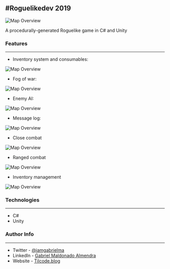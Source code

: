 #Roguelikedev 2019
------------------------

![Map Overview](https://tilcode.blog/wp-content/uploads/2019/06/cropped-Screen-Shot-2019-06-26-at-15.32.41-roguelike-new-map-density-1-1.png)

A procedurally-generated Roguelike game in C# and Unity

### Features
------------------------

* Inventory system and consumables:

![Map Overview](https://tilcode.blog/wp-content/uploads/2019/07/190701_inventory_and_consumables_wip_3.gif)

* Fog of war:

![Map Overview](https://tilcode.blog/wp-content/uploads/2019/06/190625_roguelikedev_basic_UI_2.gif)

* Enemy AI:

![Map Overview](https://tilcode.blog/wp-content/uploads/2019/07/190628_roguelikedev_enemy_AI.gif)

* Message log:

![Map Overview](https://tilcode.blog/wp-content/uploads/2019/07/190701_inverted_messagelog.gif)

* Close combat 

![Map Overview](https://tilcode.blog/wp-content/uploads/2019/06/190623_roguelikedev_enemies_bump_attack.gif)

* Ranged combat

![Map Overview](https://tilcode.blog/wp-content/uploads/2019/07/190709_roguelikedev_effects_shooting.gif)

* Inventory management

![Map Overview](https://tilcode.blog/wp-content/uploads/2019/07/190708_roguelikedev_ui_dynamic_inventory.gif)

### Technologies
--------------------
- C#
- Unity

### Author Info
-------------------------
* Twitter - [@iamgabrielma](https://twitter.com/iamgabrielma)
* LinkedIn - [Gabriel Maldonado Almendra](https://www.linkedin.com/in/gabrielmaldonad/)
* Website - [Tilcode.blog](https://tilcode.blog/)

